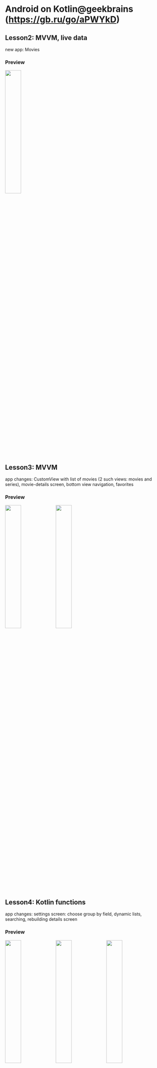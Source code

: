 # Android on Kotlin@geekbrains (https://gb.ru/go/aPWYkD)
## Lesson2: MVVM, live data
new app: Movies
### Preview
<img src="printscreens/lesson2.png" width="32%">

## Lesson3: MVVM
app changes: CustomView with list of movies (2 such views: movies and series),
movie-details screen,
bottom view navigation,
favorites
### Preview
<img src="printscreens/lesson3_1.png" width="32%">
<img src="printscreens/lesson3_2.png" width="32%">

## Lesson4: Kotlin functions
app changes: settings screen: choose group by field,
dynamic lists, searching, rebuilding details screen
### Preview
<img src="printscreens/lesson4_1.png" width="32%">
<img src="printscreens/lesson4_2.png" width="32%">
<img src="printscreens/lesson4_3.png" width="32%">
<img src="printscreens/lesson4_4.png" width="32%">

## Lesson5: Internet access
app changes: request data from https://www.themoviedb.org: trending, details, search, genres
'manual' parsing of json-files with JSONObject
groupBy list-field: split list into separate values 
connection-error handling
### Preview
<img src="printscreens/lesson5_1.png" width="32%">
<img src="printscreens/lesson5_2.png" width="32%">

## Lesson5+: Internet access
app changes: lists of movies; my status bar
### Preview
<img src="printscreens/lesson5+_1.png" width="32%">
<img src="printscreens/lesson5+_2.png" width="32%">

## Lesson6: Concurrency: Looper, Handler; Services
app changes: HandlerThread processing all requests; Service (for future background requests); fixed bug: retain lists state
### Preview
<img src="printscreens/lesson6_1.png" width="32%">

## Lesson6+: 
app changes: sort list; search result navigatio
### Preview
<img src="printscreens/lesson6+_1.png" width="32%">
<img src="printscreens/lesson6+_2.png" width="32%">

## Lesson7: Retrofit and Glide 
app changes: replaced dataProvider with retrofit; image loading with Glide
### Preview
<img src="printscreens/lesson7.png" width="32%">
(../apks/app-debug-7.apk "movies.apk from lesson7")





